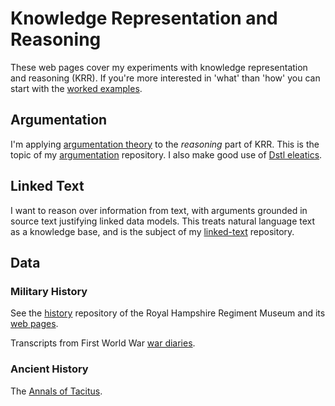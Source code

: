 # Knowledge Representation and Reasoning

These web pages cover my experiments with knowledge representation and reasoning (KRR). If you're more interested in 'what' than 'how' you can start with the [worked examples](examples/index).

## Argumentation

I'm applying [argumentation theory](https://dstl.github.io/eleatics/doc/argumentation/) to the *reasoning* part of KRR. This is the topic of my [argumentation](https://github.com/knoxa/argumentation) repository. I also make good use of [Dstl eleatics](https://github.com/dstl/eleatics).

## Linked Text

I want to reason over information from text, with arguments grounded in source text justifying linked data models. This treats natural language text as a knowledge base, and is the subject of my [linked-text](https://github.com/knoxa/linked-text) repository.

## Data

### Military History

See the [history](https://github.com/tigersmuseum/history) repository of the Royal Hampshire Regiment Museum and its [web pages](https://tigersmuseum.github.io/history/).

Transcripts from First World War [war diaries](https://knoxa.github.io/war-diary/).


### Ancient History

The [Annals of Tacitus](https://knoxa.github.io/tacitus/).